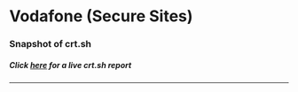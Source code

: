 # Vodafone (Secure Sites)
### Snapshot of crt.sh
##### Click [here](https://crt.sh/?q=B194397267BD322F8E6B84485D64534C1E74EFCAFC90495334D15B4D28573818) for a live crt.sh report

---
